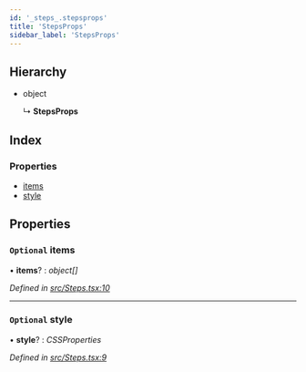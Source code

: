 ```yaml
---
id: '_steps_.stepsprops'
title: 'StepsProps'
sidebar_label: 'StepsProps'
---
```


## Hierarchy

- object

  ↳ **StepsProps**

## Index

### Properties

- [items](_steps_.stepsprops.md#optional-items)
- [style](_steps_.stepsprops.md#optional-style)

## Properties

### `Optional` items

• **items**? : _object[]_

_Defined in [src/Steps.tsx:10](https://github.com/tarojsx/ui/blob/v0.11.0/src/Steps.tsx#L10)_

---

### `Optional` style

• **style**? : _CSSProperties_

_Defined in [src/Steps.tsx:9](https://github.com/tarojsx/ui/blob/v0.11.0/src/Steps.tsx#L9)_
